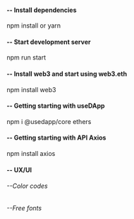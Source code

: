#### -- Install dependencies

npm install or yarn

#### -- Start development server

npm run start

#### -- Install web3 and start using web3.eth

npm install web3

#### -- Getting starting with useDApp

npm i @usedapp/core ethers

#### -- Getting starting with API Axios

npm install axios

#### -- UX/UI
###### --Color codes

###### --Free fonts
